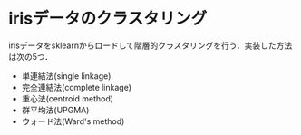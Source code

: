 # irisデータのクラスタリング
irisデータをsklearnからロードして階層的クラスタリングを行う．実装した方法は次の5つ．
* 単連結法(single linkage)
* 完全連結法(complete linkage)
* 重心法(centroid method)
* 群平均法(UPGMA)
* ウォード法(Ward's method)
